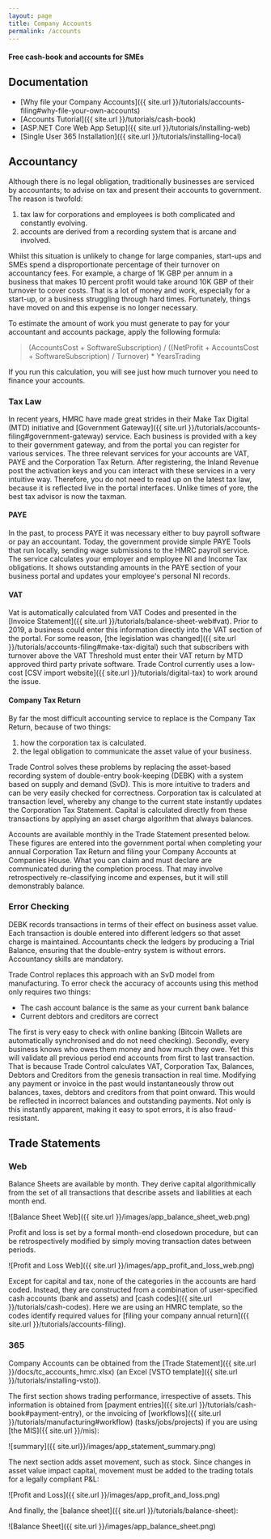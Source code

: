 ```yaml
---
layout: page
title: Company Accounts
permalink: /accounts
---
```


#### Free cash-book and accounts for SMEs

## Documentation

- [Why file your Company Accounts]({{ site.url }}/tutorials/accounts-filing#why-file-your-own-accounts)
- [Accounts Tutorial]({{ site.url }}/tutorials/cash-book)
- [ASP.NET Core Web App Setup]({{ site.url }}/tutorials/installing-web)
- [Single User 365 Installation]({{ site.url }}/tutorials/installing-local)

## Accountancy

Although there is no legal obligation, traditionally businesses are serviced by accountants; to advise on tax and present their accounts to government. The reason is twofold:

1. tax law for corporations and employees is both complicated and constantly evolving.
2. accounts are derived from a recording system that is arcane and involved.

Whilst this situation is unlikely to change for large companies, start-ups and SMEs spend a disproportionate percentage of their turnover on accountancy fees.  For example, a charge of 1K GBP per annum in a business that makes 10 percent profit would take around 10K GBP of their turnover to cover costs. That is a lot of money and work, especially for a start-up, or a business struggling through hard times. Fortunately, things have moved on and this expense is no longer necessary.

To estimate the amount of work you must generate to pay for your accountant and accounts package, apply the following formula: 

> (AccountsCost + SoftwareSubscription) / ((NetProfit + AccountsCost + SoftwareSubscription) / Turnover) * YearsTrading

If you run this calculation, you will see just how much turnover you need to finance your accounts.

### Tax Law

In recent years, HMRC have made great strides in their Make Tax Digital (MTD) initiative and [Government Gateway]({{ site.url }}/tutorials/accounts-filing#government-gateway) service. Each business is provided with a key to their government gateway, and from the portal you can register for various services. The three relevant services for your accounts are VAT, PAYE and the Corporation Tax Return. After registering, the Inland Revenue post the activation keys and you can interact with these services in a very intuitive way. Therefore, you do not need to read up on the latest tax law, because it is reflected live in the portal interfaces. Unlike times of yore, the best tax advisor is now the taxman. 

#### PAYE

In the past, to process PAYE it was necessary either to buy payroll software or pay an accountant. Today, the government provide simple PAYE Tools that run locally, sending wage submissions to the HMRC payroll service. The service calculates your employer and employee NI and Income Tax obligations. It shows outstanding amounts in the PAYE section of your business portal and updates your employee's personal NI records.

#### VAT

Vat is automatically calculated from VAT Codes and presented in the [Invoice Statement]({{ site.url }}/tutorials/balance-sheet-web#vat). Prior to 2019, a business could enter this information directly into the VAT section of the portal. For some reason, [the legislation was changed]({{ site.url }}/tutorials/accounts-filing#make-tax-digital) such that subscribers with turnover above the VAT Threshold must enter their VAT return by MTD approved third party private software. Trade Control currently uses a low-cost [CSV import website]({{ site.url }}/tutorials/digital-tax) to work around the issue.

#### Company Tax Return

By far the most difficult accounting service to replace is the Company Tax Return, because of two things:

1. how the corporation tax is calculated.
2. the legal obligation to communicate the asset value of your business.

Trade Control solves these problems by replacing the asset-based recording system of double-entry book-keeping (DEBK) with a system based on supply and demand (SvD). This is more intuitive to traders and can be very easily checked for correctness. Corporation tax is calculated at transaction level, whereby any change to the current state instantly updates the Corporation Tax Statement. Capital is calculated directly from these transactions by applying an asset charge algorithm that always balances. 

Accounts are available monthly in the Trade Statement presented below. These figures are entered into the government portal when completing your annual Corporation Tax Return and filing your Company Accounts at Companies House. What you can claim and must declare are communicated during the completion process. That may involve retrospectively re-classifying income and expenses, but it will still demonstrably balance.

### Error Checking

DEBK records transactions in terms of their effect on business asset value. Each transaction is double entered into different ledgers so that asset charge is maintained. Accountants check the ledgers by producing a Trial Balance, ensuring that the double-entry system is without errors. Accountancy skills are mandatory.

Trade Control replaces this approach with an SvD model from manufacturing. To error check the accuracy of accounts using this method only requires two things:

- The cash account balance is the same as your current bank balance
- Current debtors and creditors are correct

The first is very easy to check with online banking (Bitcoin Wallets are automatically synchronised and do not need checking). Secondly, every business knows who owes them money and how much they owe. Yet this will validate all previous period end accounts from first to last transaction. That is because Trade Control calculates VAT, Corporation Tax, Balances, Debtors and Creditors from the genesis transaction in real time. Modifying any payment or invoice in the past would instantaneously throw out balances, taxes, debtors and creditors from that point onward. This would be reflected in incorrect balances and outstanding payments. Not only is this instantly apparent, making it easy to spot errors, it is also fraud-resistant.

## Trade Statements

### Web

Balance Sheets are available by month. They derive capital algorithmically from the set of all transactions that describe assets and liabilities at each month end.

![Balance Sheet Web]({{ site.url }}/images/app_balance_sheet_web.png)

Profit and loss is set by a formal month-end closedown procedure, but can be retrospectively modified by simply moving transaction dates between periods. 

![Profit and Loss Web]({{ site.url }}/images/app_profit_and_loss_web.png)

Except for capital and tax, none of the categories in the accounts are hard coded. Instead, they are constructed from a combination of user-specified cash accounts (bank and assets) and [cash codes]({{ site.url }}/tutorials/cash-codes). Here we are using an HMRC template, so the codes identify required values for [filing your company annual return]({{ site.url }}/tutorials/accounts-filing).

### 365

Company Accounts can be obtained from the [Trade Statement]({{ site.url }}/docs/tc_accounts_hmrc.xlsx) (an Excel [VSTO template]({{ site.url }}/tutorials/installing-vsto)).

The first section shows trading performance, irrespective of assets. This information is obtained from [payment entries]({{ site.url }}/tutorials/cash-book#payment-entry), or the invoicing of [workflows]({{ site.url }}/tutorials/manufacturing#workflow) (tasks/jobs/projects) if you are using [the MIS]({{ site.url }}/mis):

![summary]({{ site.url}}/images/app_statement_summary.png)

The next section adds asset movement, such as stock. Since changes in asset value impact capital, movement must be added to the trading totals for a legally compliant P&L:

![Profit and Loss]({{ site.url }}/images/app_profit_and_loss.png)

And finally, the [balance sheet]({{ site.url }}/tutorials/balance-sheet):

![Balance Sheet]({{ site.url }}/images/app_balance_sheet.png)


